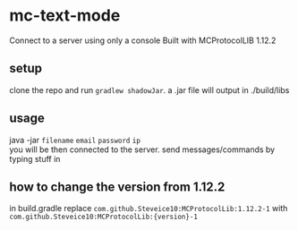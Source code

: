 # mc-text-mode
Connect to a server using only a console
Built with MCProtocolLIB 1.12.2

## setup
clone the repo and run `gradlew shadowJar`. a .jar file will output in ./build/libs

## usage
java -jar `filename` `email` `password` `ip`      
you will be then connected to the server. send messages/commands by typing stuff in

## how to change the version from 1.12.2
in build.gradle replace `com.github.Steveice10:MCProtocolLib:1.12.2-1` with `com.github.Steveice10:MCProtocolLib:{version}-1`

